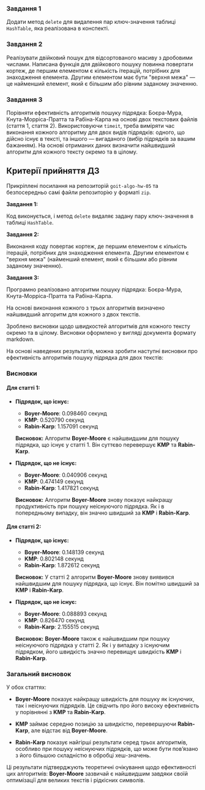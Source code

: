 ### Завдання 1

Додати метод `delete` для видалення пар ключ-значення таблиці `HashTable`, яка реалізована в конспекті.

### Завдання 2

Реалізувати двійковий пошук для відсортованого масиву з дробовими числами. Написана функція для двійкового пошуку повинна повертати кортеж, де першим елементом є кількість ітерацій, потрібних для знаходження елемента. Другим елементом має бути "верхня межа" — це найменший елемент, який є більшим або рівним заданому значенню.

### Завдання 3

Порівняти ефективність алгоритмів пошуку підрядка: Боєра-Мура, Кнута-Морріса-Пратта та Рабіна-Карпа на основі двох текстових файлів (стаття 1, стаття 2). Використовуючи `timeit`, треба виміряти час виконання кожного алгоритму для двох видів підрядків: одного, що дійсно існує в тексті, та іншого — вигаданого (вибір підрядків за вашим бажанням). На основі отриманих даних визначити найшвидший алгоритм для кожного тексту окремо та в цілому.

## Критерії прийняття ДЗ

Прикріплені посилання на репозиторій `goit-algo-hw-05` та безпосередньо самі файли репозиторію у форматі `zip`.

**Завдання 1:**

Код виконується, і метод `delete` видаляє задану пару ключ-значення в таблиці `HashTable`.

**Завдання 2:**

Виконання коду повертає кортеж, де першим елементом є кількість ітерацій, потрібних для знаходження елемента. Другим елементом є "верхня межа" (найменший елемент, який є більшим або рівним заданому значенню).

**Завдання 3:**

Програмно реалізовано алгоритми пошуку підрядка: Боєра-Мура, Кнута-Морріса-Пратта та Рабіна-Карпа.

На основі виконання кожного з трьох алгоритмів визначено найшвидший алгоритм для кожного з двох текстів.

Зроблено висновки щодо швидкостей алгоритмів для кожного тексту окремо та в цілому. Висновки оформлено у вигляді документа формату markdown.

На основі наведених результатів, можна зробити наступні висновки про ефективність алгоритмів пошуку підрядка для двох текстів:

### Висновки

#### Для статті 1:

- **Підрядок, що існує:**
  - **Boyer-Moore**: 0.098460 секунд
  - **KMP**: 0.520790 секунд
  - **Rabin-Karp**: 1.157091 секунд

  **Висновок:** Алгоритм **Boyer-Moore** є найшвидшим для пошуку підрядка, що існує у статті 1. Він суттєво перевершує **KMP** та **Rabin-Karp**.

- **Підрядок, що не існує:**
  - **Boyer-Moore**: 0.040906 секунд
  - **KMP**: 0.474149 секунд
  - **Rabin-Karp**: 1.417821 секунд

  **Висновок:** Алгоритм **Boyer-Moore** знову показує найкращу продуктивність при пошуку неіснуючого підрядка. Як і в попередньому випадку, він значно швидший за **KMP** і **Rabin-Karp**.

#### Для статті 2:

- **Підрядок, що існує:**
  - **Boyer-Moore**: 0.148139 секунд
  - **KMP**: 0.802148 секунд
  - **Rabin-Karp**: 1.872612 секунд

  **Висновок:** У статті 2 алгоритм **Boyer-Moore** знову виявився найшвидшим для пошуку підрядка, що існує. Він помітно швидший за **KMP** і **Rabin-Karp**.

- **Підрядок, що не існує:**
  - **Boyer-Moore**: 0.088893 секунд
  - **KMP**: 0.826470 секунд
  - **Rabin-Karp**: 2.155515 секунд

  **Висновок:** **Boyer-Moore** також є найшвидшим при пошуку неіснуючого підрядка у статті 2. Як і у випадку з існуючим підрядком, його швидкість значно перевищує швидкість **KMP** і **Rabin-Karp**.

### Загальний висновок

У обох статтях:

- **Boyer-Moore** показує найкращу швидкість для пошуку як існуючих, так і неіснуючих підрядків. Це свідчить про його високу ефективність у порівнянні з **KMP** та **Rabin-Karp**.

- **KMP** займає середню позицію за швидкістю, перевершуючи **Rabin-Karp**, але відстає від **Boyer-Moore**.

- **Rabin-Karp** показує найгірші результати серед трьох алгоритмів, особливо при пошуку неіснуючих підрядків, що може бути пов’язано з його більшою складністю в обробці хеш-значень.

Ці результати підтверджують теоретичні очікування щодо ефективності цих алгоритмів: **Boyer-Moore** зазвичай є найшвидшим завдяки своїй оптимізації для великих текстів і рідкісних символів.
